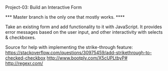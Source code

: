 Project-03: Build an Interactive Form

*** Master branch is the only one that mostly works. ****


Take an existing form and add functionality to it with JavaScript.  It provides error messages based on the user input, and other interactivity with selects & checkboxes.

Source for help with implementing the strike-through feature:
https://stackoverflow.com/questions/30975459/add-strikethrough-to-checked-checkbox
http://www.bootply.com/X5cUPLtbyP#
http://regexr.com/
